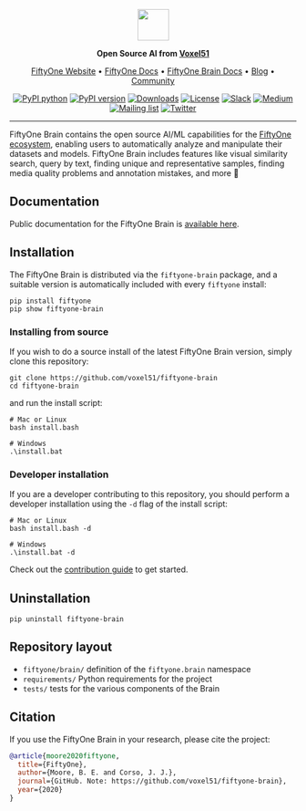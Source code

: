 <div align="center">
<p align="center">

<img src="https://github.com/user-attachments/assets/17afdf93-289c-40f1-805c-06344f095cf6" height="55px">

**Open Source AI from [Voxel51](https://voxel51.com)**

<!-- prettier-ignore -->
<a href="https://voxel51.com/fiftyone">FiftyOne Website</a> •
<a href="https://voxel51.com/docs/fiftyone">FiftyOne Docs</a> •
<a href="https://docs.voxel51.com/brain.html">FiftyOne Brain Docs</a> •
<a href="https://voxel51.com/blog/">Blog</a> •
<a href="https://slack.voxel51.com">Community</a>

[![PyPI python](https://img.shields.io/pypi/pyversions/fiftyone-brain)](https://pypi.org/project/fiftyone-brain)
[![PyPI version](https://badge.fury.io/py/fiftyone-brain.svg)](https://pypi.org/project/fiftyone-brain)
[![Downloads](https://static.pepy.tech/badge/fiftyone-brain)](https://pepy.tech/project/fiftyone-brain)
[![License](https://img.shields.io/badge/License-Apache%202.0-blue.svg)](LICENSE)
[![Slack](https://img.shields.io/badge/Slack-4A154B?logo=slack&logoColor=white)](https://slack.voxel51.com)
[![Medium](https://img.shields.io/badge/Medium-12100E?logo=medium&logoColor=white)](https://medium.com/voxel51)
[![Mailing list](http://bit.ly/2Md9rxM)](https://share.hsforms.com/1zpJ60ggaQtOoVeBqIZdaaA2ykyk)
[![Twitter](https://img.shields.io/twitter/follow/Voxel51?style=social)](https://twitter.com/voxel51)

</p>
</div>

---

FiftyOne Brain contains the open source AI/ML capabilities for the
[FiftyOne ecosystem](https://github.com/voxel51/fiftyone), enabling users to
automatically analyze and manipulate their datasets and models. FiftyOne Brain
includes features like visual similarity search, query by text, finding unique
and representative samples, finding media quality problems and annotation
mistakes, and more 🚀

## Documentation

Public documentation for the FiftyOne Brain is
[available here](https://docs.voxel51.com/user_guide/brain.html).

## Installation

The FiftyOne Brain is distributed via the `fiftyone-brain` package, and a
suitable version is automatically included with every `fiftyone` install:

```shell
pip install fiftyone
pip show fiftyone-brain
```

### Installing from source

If you wish to do a source install of the latest FiftyOne Brain version, simply
clone this repository:

```shell
git clone https://github.com/voxel51/fiftyone-brain
cd fiftyone-brain
```

and run the install script:

```shell
# Mac or Linux
bash install.bash

# Windows
.\install.bat
```

### Developer installation

If you are a developer contributing to this repository, you should perform a
developer installation using the `-d` flag of the install script:

```shell
# Mac or Linux
bash install.bash -d

# Windows
.\install.bat -d
```

Check out the [contribution guide](CONTRIBUTING.md) to get started.

## Uninstallation

```shell
pip uninstall fiftyone-brain
```

## Repository layout

-   `fiftyone/brain/` definition of the `fiftyone.brain` namespace
-   `requirements/` Python requirements for the project
-   `tests/` tests for the various components of the Brain

## Citation

If you use the FiftyOne Brain in your research, please cite the project:

```bibtex
@article{moore2020fiftyone,
  title={FiftyOne},
  author={Moore, B. E. and Corso, J. J.},
  journal={GitHub. Note: https://github.com/voxel51/fiftyone-brain},
  year={2020}
}
```
